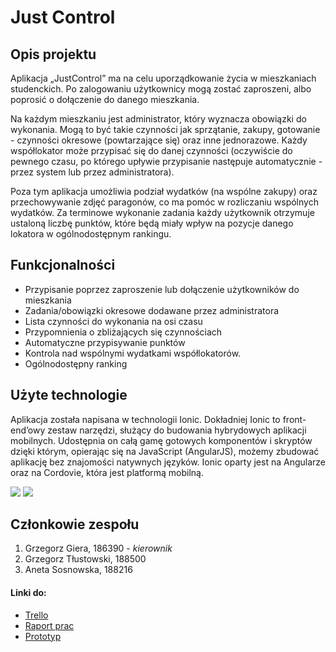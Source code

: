 # Just Control
## Opis projektu
Aplikacja „JustControl” ma na celu uporządkowanie życia w mieszkaniach studenckich. Po zalogowaniu użytkownicy mogą zostać zaproszeni, albo poprosić o dołączenie do danego mieszkania.

Na każdym mieszkaniu jest administrator, który wyznacza obowiązki do wykonania. Mogą to być takie czynności jak sprzątanie, zakupy, gotowanie - czynności okresowe (powtarzające się) oraz inne jednorazowe. Każdy współlokator może przypisać się do danej czynności (oczywiście do pewnego czasu, po którego upływie przypisanie następuje automatycznie - przez system lub przez administratora).

Poza tym aplikacja umożliwia podział wydatków (na wspólne zakupy) oraz przechowywanie zdjęć paragonów, co ma pomóc w rozliczaniu wspólnych wydatków. Za terminowe wykonanie zadania każdy użytkownik otrzymuje ustaloną liczbę punktów, które będą miały wpływ na pozycje danego lokatora w ogólnodostępnym rankingu.

## Funkcjonalności
* Przypisanie poprzez zaproszenie lub dołączenie użytkowników do mieszkania
* Zadania/obowiązki okresowe dodawane przez administratora
* Lista czynności do wykonania na osi czasu
* Przypomnienia o zbliżających się czynnościach
* Automatyczne przypisywanie punktów
* Kontrola nad wspólnymi wydatkami współlokatorów.
* Ogólnodostępny ranking

## Użyte technologie
Aplikacja została napisana w technologii Ionic. 
Dokładniej Ionic to front-end’owy zestaw narzędzi, służący do budowania hybrydowych aplikacji mobilnych. Udostępnia on całą gamę gotowych komponentów i skryptów dzięki którym, opierając się na JavaScript (AngularJS), możemy zbudować aplikację bez znajomości natywnych języków.
Ionic oparty jest na Angularze oraz na Cordovie, która jest platformą mobilną.

<img src="https://hackster.imgix.net/uploads/attachments/183867/ionic.png?auto=compress%2Cformat&w=900&h=675&fit=min" />
<img src="https://wp2mobile.com/img/cordova.png" />

## Członkowie zespołu
1. Grzegorz Giera, 186390 - _kierownik_
2. Grzegorz Tłustowski, 188500
3. Aneta Sosnowska, 188216

#### Linki do:
* [Trello](https://trello.com/b/7wCLSnpg/justcontrol)
* [Raport prac](https://docs.google.com/spreadsheets/d/1u13zokWz8lspap2DozoLAnrlmcp3M_KtgDRAEg8EdH8/edit?usp=sharing)
* [Prototyp](https://5wkslq.axshare.com)
